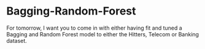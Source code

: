 # Bagging-Random-Forest

For tomorrow, I want you to come in with either having fit and tuned a Bagging and Random Forest model to either the Hitters, Telecom or Banking dataset. 
